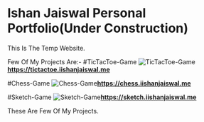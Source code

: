 # Ishan Jaiswal Personal Portfolio(Under Construction)
This Is The Temp Website.

Few Of My Projects Are:-
#TicTacToe-Game
![TicTacToe-Game](https://tictactoe.iishanjaiswal.me)**https://tictactoe.iishanjaiswal.me**

#Chess-Game
![Chess-Game](https://chess.iishanjaiswal.me)**https://chess.iishanjaiswal.me**

#Sketch-Game
![Sketch-Game](https://sketch.iishanjaiswal.me)**https://sketch.iishanjaiswal.me**

These Are Few Of My Projects.
